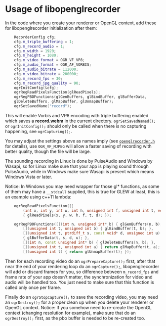 # Usage of libopenglrecorder

In the code where you create your renderer or OpenGL context, add these for
libopenglrecorder initialization after them:
```c++
    RecorderConfig cfg;
    cfg.m_triple_buffering = 1;
    cfg.m_record_audio = 1;
    cfg.m_width = 1920;
    cfg.m_height = 1080;
    cfg.m_video_format = OGR_VF_VP8;
    cfg.m_audio_format = OGR_AF_VORBIS;
    cfg.m_audio_bitrate = 112000;
    cfg.m_video_bitrate = 200000;
    cfg.m_record_fps = 30;
    cfg.m_record_jpg_quality = 90;
    ogrInitConfig(&cfg);
    ogrRegReadPixelsFunction(glReadPixels);
    ogrRegPBOFunctions(glGenBuffers, glBindBuffer, glBufferData,
    glDeleteBuffers, glMapBuffer, glUnmapBuffer);
    ogrSetSavedName("record"); 
```

This will enable Vorbis and VP8 encoding with triple buffering enabled which saves
a **record.webm** in the current directory. `ogrSetSavedNamed();` or `ogrInitConfig();`
should only be called when there is no capturing happening, see `ogrCapturing();`.

You may adjust the settings above as names imply (see [`openglrecorder.h`](/openglrecorder.h) for details),
use `OGR_VF_MJPEG` will allow a faster saving of recording with better quality,
though the file will be large.

The sounding recording in Linux is done by PulseAudio and Windows by Wasapi,
so for Linux make sure that your app is playing sound through PulseAudio, while
in Windows make sure Wasapi is present which means Windows Vista or later.

Notice: In Windows you may need wrapper for those gl* functions, as some of
them may have a `__stdcall` supplied, this is true for GLEW at least, this is
an example using c++11 lambda:
```c++
    ogrRegReadPixelsFunction([]
        (int x, int y, int w, int h, unsigned int f, unsigned int t, void* d)
        { glReadPixels(x, y, w, h, f, t, d); });

    ogrRegPBOFunctions([](int n, unsigned int* b) { glGenBuffers(n, b); },
        [](unsigned int t, unsigned int b) { glBindBuffer(t, b); },
        [](unsigned int t, ptrdiff_t s, const void* d, unsigned int u)
        { glBufferData(t, s, d, u); },
        [](int n, const unsigned int* b) { glDeleteBuffers(n, b); },
        [](unsigned int t, unsigned int a) { return glMapBuffer(t, a); },
        [](unsigned int t) { return glUnmapBuffer(t); });

```
Then for each recording video do an `ogrPrepareCapture();` first, after that
near the end of your rendering loop do an `ogrCapture();`, libopenglrecorder
will add or discard frames for you, so difference between `m_record_fps` and
frame rate of your app doesn't matter, the synchronization for video and audio
will be handled too. You just need to make sure that this function is called
only once per frame.

Finally do an `ogrStopCapture();` to save the recording video, you may need an
`ogrDestroy();` for a proper clean up when you delete your renderer or OpenGL
context. Notice: If you somehow need to re-create the OpenGL context (changing
resolution for example), make sure that do an `ogrDestroy();` first, as the pbo
buffer is needed to be re-created too.
